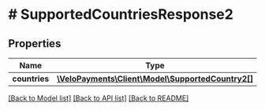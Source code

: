 # # SupportedCountriesResponse2

## Properties

Name | Type | Description | Notes
------------ | ------------- | ------------- | -------------
**countries** | [**\VeloPayments\Client\Model\SupportedCountry2[]**](SupportedCountry2.md) |  | [optional] 

[[Back to Model list]](../../README.md#documentation-for-models) [[Back to API list]](../../README.md#documentation-for-api-endpoints) [[Back to README]](../../README.md)


